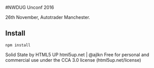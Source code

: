 #NWDUG Unconf 2016

26th November, Autotrader Manchester.

## Install
```npm install```

Solid State by HTML5 UP
html5up.net | @ajlkn
Free for personal and commercial use under the CCA 3.0 license (html5up.net/license)
